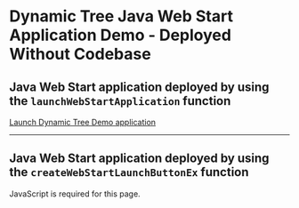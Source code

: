 # Dynamic Tree Java Web Start Application Demo - Deployed Without Codebase

## Java Web Start application deployed by using the `launchWebStartApplication` function

[Launch Dynamic Tree Demo application](javascript:deployJava.launchWebStartApplication('dynamictree-webstart-no-codebase.jnlp');)

  


---

  

## Java Web Start application deployed by using the `createWebStartLaunchButtonEx` function

JavaScript is required for this page.